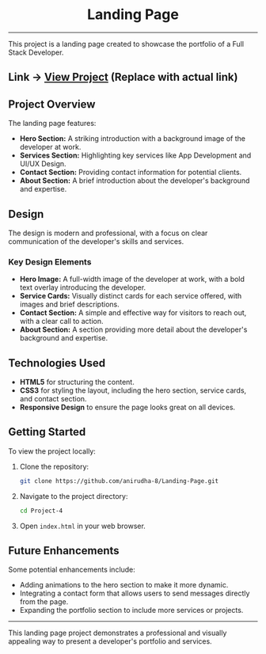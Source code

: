 <div align="center">
    <h1>Landing Page</h1>
</div>

---

This project is a landing page created to showcase the portfolio of a Full Stack Developer.

## Link -> **[View Project](#)** (Replace with actual link)

## Project Overview

The landing page features:

- **Hero Section:** A striking introduction with a background image of the developer at work.
- **Services Section:** Highlighting key services like App Development and UI/UX Design.
- **Contact Section:** Providing contact information for potential clients.
- **About Section:** A brief introduction about the developer's background and expertise.

## Design

The design is modern and professional, with a focus on clear communication of the developer's skills and services.

### Key Design Elements

- **Hero Image:** A full-width image of the developer at work, with a bold text overlay introducing the developer.
- **Service Cards:** Visually distinct cards for each service offered, with images and brief descriptions.
- **Contact Section:** A simple and effective way for visitors to reach out, with a clear call to action.
- **About Section:** A section providing more detail about the developer's background and expertise.

## Technologies Used

- **HTML5** for structuring the content.
- **CSS3** for styling the layout, including the hero section, service cards, and contact section.
- **Responsive Design** to ensure the page looks great on all devices.

## Getting Started

To view the project locally:

1. Clone the repository:

    ```bash
    git clone https://github.com/anirudha-8/Landing-Page.git
    ```

2. Navigate to the project directory:

    ```bash
    cd Project-4
    ```

3. Open `index.html` in your web browser.

## Future Enhancements

Some potential enhancements include:

- Adding animations to the hero section to make it more dynamic.
- Integrating a contact form that allows users to send messages directly from the page.
- Expanding the portfolio section to include more services or projects.

---

This landing page project demonstrates a professional and visually appealing way to present a developer's portfolio and services.

